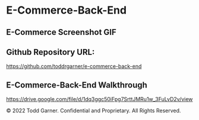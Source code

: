 # E-Commerce-Back-End











## E-Commerce Screenshot GIF

## Github Repository URL:

https://github.com/toddrgarner/e-commerce-back-end
## E-Commerce-Back-End Walkthrough

https://drive.google.com/file/d/1dq3ggc50iFpg7SrttJMRu1w_3FuLvD2v/view

© 2022 Todd Garner. Confidential and Proprietary. All Rights Reserved.